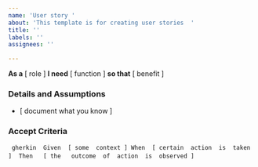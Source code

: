 ```yaml
---
name: 'User story '
about: 'This template is for creating user stories  '
title: ''
labels: ''
assignees: ''

---
```


**As a**  [ role ] 
**I need** [ function ]
**so that**  [ benefit ] 

###  Details and Assumptions 
*  [ document what you know  ] 

###  Accept  Criteria 

` ` ` gherkin 
Given  [ some  context ]
When  [ certain  action  is  taken ] 
Then   [ the   outcome  of  action  is  observed ]
` ` `
